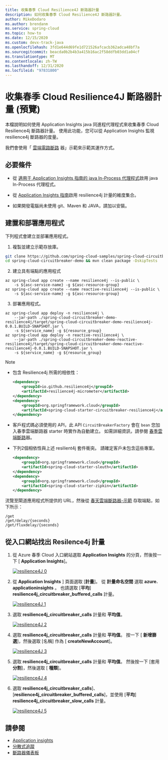 ```yaml
---
title: 收集春季 Cloud Resilience4J 斷路器計量
description: 如何收集春季 Cloud Resilience4J 斷路器計量。
author: MikeDodaro
ms.author: brendanm
ms.service: spring-cloud
ms.topic: how-to
ms.date: 12/15/2020
ms.custom: devx-track-java
ms.openlocfilehash: 3fd1e644d69fe1d721526afcacb362adca48bf7a
ms.sourcegitcommit: beacda0b2b4b3a415b16ac2f58ddfb03dd1a04cf
ms.translationtype: MT
ms.contentlocale: zh-TW
ms.lasthandoff: 12/31/2020
ms.locfileid: "97831800"
---
```

# <a name="collect-spring-cloud-resilience4j-circuit-breaker-metrics-preview"></a>收集春季 Cloud Resilience4J 斷路器計量 (預覽) 

本檔說明如何使用 Application Insights java 同進程代理程式來收集春季 Cloud Resilience4j 斷路器計量。  使用此功能，您可以從 Application Insights 監視 resilience4j 斷路器的度量。

我們會使用「 [雲端電路斷路](https://github.com/spring-cloud-samples/spring-cloud-circuitbreaker-demo) 器」示範來示範其運作方式。

## <a name="prerequisites"></a>必要條件

* 從 [適用于 Application Insights 指南的 java In-Process 代理程式](https://docs.microsoft.com/azure/spring-cloud/spring-cloud-howto-application-insights#enable-java-in-process-agent-for-application-insights)啟用 java In-Process 代理程式。 

* 從 [Application Insights 指南](https://docs.microsoft.com/azure/azure-monitor/app/pre-aggregated-metrics-log-metrics#custom-metrics-dimensions-and-pre-aggregation)啟用 resilience4j 計量的維度集合。

* 如果開發電腦尚未使用 git、Maven 和 JAVA，請加以安裝。

## <a name="build-and-deploy-apps"></a>建置和部署應用程式

下列程式會建立並部署應用程式。

1. 複製並建立示範存放庫。

```bash
git clone https://github.com/spring-cloud-samples/spring-cloud-circuitbreaker-demo.git
cd spring-cloud-circuitbreaker-demo && mvn clean package -DskipTests
```

2. 建立具有端點的應用程式

```azcli
az spring-cloud app create --name resilience4j --is-public \
    -s ${asc-service-name} -g ${asc-resource-group}
az spring-cloud app create --name reactive-resilience4j --is-public \
    -s ${asc-service-name} -g ${asc-resource-group}
```

3. 部署應用程式。

```azcli
az spring-cloud app deploy -n resilience4j \
    --jar-path ./spring-cloud-circuitbreaker-demo-resilience4j/target/spring-cloud-circuitbreaker-demo-resilience4j-0.0.1.BUILD-SNAPSHOT.jar \
    -s ${service_name} -g ${resource_group}
az spring-cloud app deploy -n reactive-resilience4j \
    --jar-path ./spring-cloud-circuitbreaker-demo-reactive-resilience4j/target/spring-cloud-circuitbreaker-demo-reactive-resilience4j-0.0.1.BUILD-SNAPSHOT.jar \
    -s ${service_name} -g ${resource_group}
```

> [!Note]
>
> * 包含 Resilience4j 所需的相依性：
>
>   ```xml
>   <dependency>
>       <groupId>io.github.resilience4j</groupId>
>       <artifactId>resilience4j-micrometer</artifactId>
>   </dependency>
>   <dependency>
>       <groupId>org.springframework.cloud</groupId>
>       <artifactId>spring-cloud-starter-circuitbreaker-resilience4j</artifactId>
>   </dependency>
>   ```
> * 客戶程式碼必須使用的 API，此 API `CircuitBreakerFactory` 會在 `bean` 您加入春季雲端斷路器 starter 時實作為自動建立。 如需詳細資訊，請參閱 [春季雲端斷路](https://spring.io/projects/spring-cloud-circuitbreaker#overview)器。
>
> * 下列2個相依性與上述 resilient4j 套件衝突。  請確定客戶未包含這些專案。
>
>   ```xml
>   <dependency>
>       <groupId>org.springframework.cloud</groupId>
>       <artifactId>spring-cloud-starter-sleuth</artifactId>
>   </dependency>
>   <dependency>
>       <groupId>org.springframework.cloud</groupId>
>       <artifactId>spring-cloud-starter-zipkin</artifactId>
>   </dependency>
>   ```
>
>
> 流覽至閘道應用程式所提供的 URL，然後從 [春天雲端斷路器-示範](https://github.com/spring-cloud-samples/spring-cloud-circuitbreaker-demo) 存取端點，如下所示：
>
>   ```
>   /get
>   /get/delay/{seconds}
>   /get/fluxdelay/{seconds}
>   ```

## <a name="locate-resilence4j-metrics-from-portal"></a>從入口網站找出 Resilence4j 計量

1. 從 Azure 春季 Cloud 入口網站選取 **Application Insights** 的分頁，然後按一下 [ **Application Insights**]。

   [![resilience4J 0](media/spring-cloud-resilience4j/resilience4J-0.png)](media/spring-cloud-resilience4j/resilience4J-0.PNG)

2. 從 **Application Insights** ] 頁面選取 [**計量**]。  從 **計量命名空間** 選取 **azure. applicationinsights** 。  也請選取 [**平均**] **resilience4j_circuitbreaker_buffered_calls** 計量。

   [![resilience4J 1](media/spring-cloud-resilience4j/resilience4J-1.png)](media/spring-cloud-resilience4j/resilience4J-1.PNG)

3. 選取 **resilience4j_circuitbreaker_calls** 計量和 **平均值**。

   [![resilience4J 2](media/spring-cloud-resilience4j/resilience4J-2.png)](media/spring-cloud-resilience4j/resilience4J-2.PNG)

4. 選取 **resilience4j_circuitbreaker_calls**  計量和 **平均值**。  按一下 [ **新增篩選**]，然後選取 [名稱] 作為 [ **createNewAccount**]。

   [![resilience4J 3](media/spring-cloud-resilience4j/resilience4J-3.png)](media/spring-cloud-resilience4j/resilience4J-3.PNG)

5. 選取 **resilience4j_circuitbreaker_calls**  計量和 **平均值**。  然後按一下 [套用 **分割**]，然後選取 [ **種類**]。

   [![resilience4J 4](media/spring-cloud-resilience4j/resilience4J-4.png)](media/spring-cloud-resilience4j/resilience4J-4.PNG)

6. 選取 **resilience4j_circuitbreaker_calls**]、[**resilience4j_circuitbreaker_buffered_calls**]，並使用 [**平均**] **resilience4j_circuitbreaker_slow_calls** 計量。

   [![resilience4J 5](media/spring-cloud-resilience4j/resilience4j-5.png)](media/spring-cloud-resilience4j/resilience4j-5.PNG)

## <a name="see-also"></a>請參閱

* [Application insights](https://docs.microsoft.com/azure/spring-cloud/spring-cloud-howto-application-insights)
* [分散式追蹤](spring-cloud-tutorial-distributed-tracing.md)
* [斷路器儀表板](spring-cloud-tutorial-circuit-breaker.md)